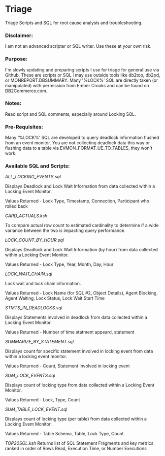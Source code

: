 # Triage
Triage Scripts and SQL for root cause analysis and troubleshooting.

### Disclaimer:
I am not an advanced scripter or SQL writer. Use these at your own risk.

### Purpose:
I'm slowly updating and preparing scripts I use for triage for general use via Github. These are scripts or SQL I may use outside tools like db2top, db2pd, or MONREPORT.DBSUMMARY. Many '%LOCK%' SQL are directly taken (or manipulated) with permission from Ember Crooks and can be found on DB2Commerce.com. 

### Notes:
Read script and SQL comments, especially around Locking SQL.

### Pre-Requisites:
Many '%LOCK%' SQL are developed to query deadlock information flushed from an event monitor. You are not collecting deadlock data this way or flushing data to a table via EVMON_FORMAT_UE_TO_TABLES, they won't work.

### Available SQL and Scripts:

*ALL_LOCKING_EVENTS.sql*

Displays Deadlock and Lock Wait Information from data collected within a Locking Event Monitor.

Values Returned - Lock Type, Timestamp, Connection, Participant who rolled back


*CARD_ACTUALS.ksh*

To compare actual row count to estimated cardinality to determine if a wide variance between the two is impacting query performance.


*LOCK_COUNT_BY_HOUR.sql*

Displays Deadlock and Lock Wait Information (by hour) from data collected within a Locking Event Monitor.

Values Returned - Lock Type, Year, Month, Day, Hour


*LOCK_WAIT_CHAIN.sql*

Lock wait and lock chain information.

Values Returned - Lock Name (for SQL #2, Object Details), Agent Blocking, Agent Waiting, Lock Status, Lock Wait Start Time


*STMTS_IN_DEADLOCKS.sql*

Displays Statements involved in deadlock from data collected within a Locking Event Monitor.

Values Returned - Number of time statment appeard, statement

*SUMMARIZE_BY_STATEMENT.sql*

Displays count for specific statement involved in locking event from data within a locking event monitor.

Values Returned - Count, Statement involved in locking event


*SUM_LOCK_EVENTS.sql*

Displays count of locking type from data collected within a Locking Event Monitor.

Values Returned - Lock, Type, Count


*SUM_TABLE_LOCK_EVENT.sql*

Displays count of locking type (per table) from data collected within a Locking Event Monitor.

Values Returned - Table Schema, Table, Lock Type, Count


*TOP20SQL.ksh*
Returns list of SQL Statement Fragments and key metrics ranked in order of Rows Read, Execution Time, or Number Executions
